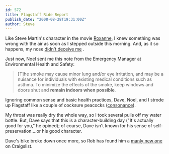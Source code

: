 ```yaml
---
id: 572
title: Flagstaff Ride Report
publish_date: "2008-08-28T19:31:00Z"
author: Steve
---
```

Like Steve Martin's character in the movie [Roxanne](http://www.imdb.com/title/tt0093886/), I knew something was wrong with the air as soon as I stepped outside this morning. And, as it so happens, my nose [didn't deceive me](http://tinyurl.com/6rrdra) .

Just now, Noel sent me this note from the Emergency Manager at Environmental Health and Safety:

> \[T\]he smoke may cause minor lung and/or eye irritation, and may be a nuisance for individuals with existing medical conditions such as asthma. To minimize the effects of the smoke, keep windows and doors shut and **remain indoors when possible**.

Ignoring common sense and basic health practices, Dave, Noel, and I strode up Flagstaff like a couple of cocksure peacocks ([consonance](http://rhetoric.byu.edu/figures/C/consonance.htm)).

My throat was really dry the whole way, so I took several pulls off my water bottle. But, Dave says that this is a character-building day ("It's actually good for you," he opined); of course, Dave isn't known for his sense of self-preservation....or his good character.

Dave's bike broke down once more, so Rob has found him a [manly new one](http://www.craigslist.org/about/best/sfo/765370039.html) on Craigslist.
